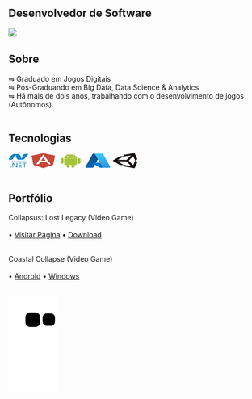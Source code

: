 ## Desenvolvedor de Software
<div>
  <a href="https://github.com/gilmarferrari">
    <img height="200em" src="https://github-readme-stats.vercel.app/api?username=gilmarferrari&show_icons=true&amp;theme=vision-friendly-dark&amp;include_all_commits=true&amp;count_private=false" style="max-width:100%;">
  </a>
</div>

## Sobre

<div>
  ⇋ Graduado em Jogos Digitais
  <br>
  ⇋ Pós-Graduando em Big Data, Data Science & Analytics
  <br>
  ⇋ Há mais de dois anos, trabalhando com o desenvolvimento de jogos (Autônomos).
</div> <br>

## Tecnologias

<div>  
  <img align="center" alt="Gilmar-CSharp" height="30" width="40" src="https://github.com/devicons/devicon/blob/master/icons/dot-net/dot-net-plain-wordmark.svg">
    <img align="center" alt="Gilmar-Unity" height="30" width="50" src="https://github.com/devicons/devicon/blob/master/icons/angularjs/angularjs-plain.svg">  
    <img align="center" alt="Gilmar-Android" height="30" width="50" src="https://github.com/devicons/devicon/blob/master/icons/android/android-plain.svg">
    <img align="center" alt="Gilmar-Azure" height="30" width="50" src="https://github.com/devicons/devicon/blob/master/icons/azure/azure-original.svg">
    <img align="center" alt="Gilmar-Java" height="30" width="50" src="https://github.com/devicons/devicon/blob/master/icons/unity/unity-original.svg">
</div> <br>

## Portfólio

<div>
  <label>Collapsus: Lost Legacy (Video Game)</label><br><br>
  • <a href="https://gilmarferrari.github.io/Collapsus-Lost-Legacy/">Visitar Página</a>
  • <a href="https://github.com/gilmarferrari/Projects/blob/main/Collapsus%20Lost%20Legacy%200.18.2.rar?raw=true">Download</a>
  <br><br>
  
  <label>Coastal Collapse (Video Game)</label><br><br>
   • <a href="https://github.com/gilmarferrari/Projects/blob/main/Coastal%20Collapse.apk?raw=true">Android</a>
   • <a href="https://github.com/gilmarferrari/Assets/blob/main/Coastal%20Collapse.rar?raw=true">Windows</a><br>
</div>

##
 
<div>
 
  ![Snake animation](https://github.com/gilmarferrari/gilmarferrari/blob/output/github-contribution-grid-snake.svg)
 
</div>
